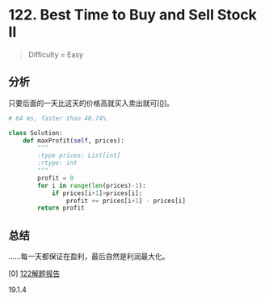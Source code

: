 # 122. Best Time to Buy and Sell Stock II
> Difficulty = Easy

## 分析

只要后面的一天比这天的价格高就买入卖出就可[[0]](https://blog.csdn.net/fuxuemingzhu/article/details/70258549)。

```python
# 64 ms, faster than 40.74%

class Solution:
	def maxProfit(self, prices):
		"""
		:type prices: List[int]
		:rtype: int
		"""
		profit = 0
		for i in range(len(prices)-1):
			if prices[i+1]>prices[i]:
				profit += prices[i+1] - prices[i]
		return profit
```

## 总结

……每一天都保证在盈利，最后自然是利润最大化。

[0] [122解题报告](https://blog.csdn.net/fuxuemingzhu/article/details/70258549)

19.1.4